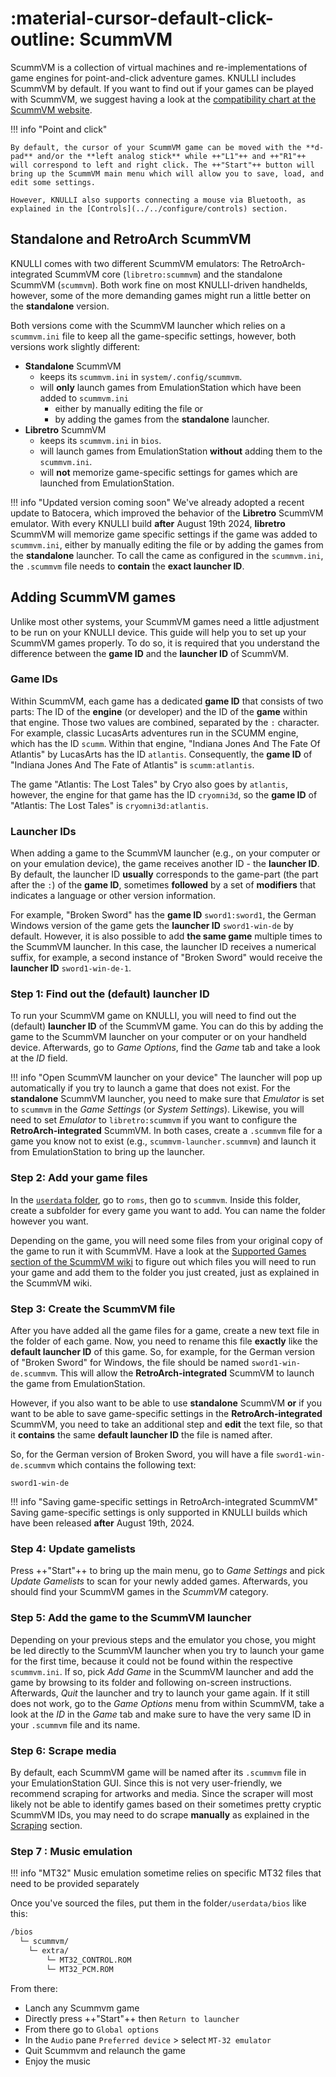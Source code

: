 # :material-cursor-default-click-outline: ScummVM

ScummVM is a collection of virtual machines and re-implementations of game engines for point-and-click adventure games. KNULLI includes ScummVM by default. If you want to find out if your games can be played with ScummVM, we suggest having a look at the [compatibility chart at the ScummVM website](https://www.scummvm.org/compatibility/).

!!! info "Point and click"

    By default, the cursor of your ScummVM game can be moved with the **d-pad** and/or the **left analog stick** while ++"L1"++ and ++"R1"++ will correspond to left and right click. The ++"Start"++ button will bring up the ScummVM main menu which will allow you to save, load, and edit some settings.
    
    However, KNULLI also supports connecting a mouse via Bluetooth, as explained in the [Controls](../../configure/controls) section.

## Standalone and RetroArch ScummVM

KNULLI comes with two different ScummVM emulators: The RetroArch-integrated ScummVM core (`libretro:scummvm`) and the standalone ScummVM (`scummvm`). Both work fine on most KNULLI-driven handhelds, however, some of the more demanding games might run a little better on the **standalone** version.

Both versions come with the ScummVM launcher which relies on a `scummvm.ini` file to keep all the game-specific settings, however, both versions work slightly different:

* **Standalone** ScummVM
    * keeps its `scummvm.ini` in `system/.config/scummvm`.
    * will **only** launch games from EmulationStation which have been added to `scummvm.ini`
        * either by manually editing the file or
        * by adding the games from the **standalone** launcher.
* **Libretro** ScummVM
    * keeps its `scummvm.ini` in `bios`.
    * will launch games from EmulationStation **without** adding them to the `scummvm.ini`.
    * will **not** memorize game-specific settings for games which are launched from EmulationStation.

!!! info "Updated version coming soon"
    We've already adopted a recent update to Batocera, which improved the behavior of the **Libretro** ScummVM emulator. With every KNULLI build **after** August 19th 2024, **libretro** ScummVM will memorize game specific settings if the game was added to `scummvm.ini`, either by manually editing the file or by adding the games from the **standalone** launcher. To call the came as configured in the `scummvm.ini`, the `.scummvm` file needs to **contain** the **exact launcher ID**.

## Adding ScummVM games

Unlike most other systems, your ScummVM games need a little adjustment to be run on your KNULLI device. This guide will help you to set up your ScummVM games properly. To do so, it is required that you understand the difference between the **game ID** and the **launcher ID** of ScummVM.

### Game IDs

Within ScummVM, each game has a dedicated **game ID** that consists of two parts: The ID of the **engine** (or developer) and the ID of the **game** within that engine. Those two values are combined, separated by the `:` character. For example, classic LucasArts adventures run in the SCUMM engine, which has the ID `scumm`. Within that engine, "Indiana Jones And The Fate Of Atlantis" by LucasArts has the ID `atlantis`. Consequently, the **game ID** of "Indiana Jones And The Fate of Atlantis" is `scumm:atlantis`.

The game "Atlantis: The Lost Tales" by Cryo also goes by `atlantis`, however, the engine for that game has the ID `cryomni3d`, so the **game ID** of "Atlantis: The Lost Tales" is `cryomni3d:atlantis`.

### Launcher IDs

When adding a game to the ScummVM launcher (e.g., on your computer or on your emulation device), the game receives another ID - the **launcher ID**. By default, the launcher ID **usually** corresponds to the game-part (the part after the `:`) of the **game ID**, sometimes **followed** by a set of **modifiers** that indicates a language or other version information.

For example, "Broken Sword" has the **game ID** `sword1:sword1`, the German Windows version of the game gets the **launcher ID** `sword1-win-de` by default. However, it is also possible to add **the same game** multiple times to the ScummVM launcher. In this case, the launcher ID receives a numerical suffix, for example, a second instance of "Broken Sword" would receive the **launcher ID** `sword1-win-de-1`.

### Step 1: Find out the (default) launcher ID

To run your ScummVM game on KNULLI, you will need to find out the (default) **launcher ID** of the ScummVM game. You can do this by adding the game to the ScummVM launcher on your computer or on your handheld device. Afterwards, go to *Game Options*, find the *Game* tab and take a look at the *ID* field.

!!! info "Open ScummVM launcher on your device"
    The launcher will pop up automatically if you try to launch a game that does not exist. For the **standalone** ScummVM launcher, you need to make sure that *Emulator* is set to `scummvm` in the *Game Settings* (or *System Settings*). Likewise, you will need to set *Emulator* to `libretro:scummvm` if you want to configure the **RetroArch-integrated** ScummVM.
    In both cases, create a `.scummvm` file for a game you know not to exist (e.g., `scummvm-launcher.scummvm`) and launch it from EmulationStation to bring up the launcher.

### Step 2: Add your game files

In the [`userdata` folder](../../play/add-games/game-storage), go to `roms`, then go to `scummvm`. Inside this folder, create a subfolder for every game you want to add. You can name the folder however you want.

Depending on the game, you will need some files from your original copy of the game to run it with ScummVM. Have a look at the [Supported Games section of the ScummVM wiki](https://wiki.scummvm.org/index.php?title=Category:Supported_Games) to figure out which files you will need to run your game and add them to the folder you just created, just as explained in the ScummVM wiki.

### Step 3: Create the ScummVM file

After you have added all the game files for a game, create a new text file in the folder of each game. Now, you need to rename this file **exactly** like the **default launcher ID** of this game. So, for example, for the German version of "Broken Sword" for Windows, the file should be named `sword1-win-de.scummvm`. This will allow the **RetroArch-integrated** ScummVM to launch the game from EmulationStation.

However, if you also want to be able to use **standalone** ScummVM **or** if you want to be able to save game-specific settings in the **RetroArch-integrated** ScummVM, you need to take an additional step and **edit** the text file, so that it **contains** the same **default launcher ID** the file is named after.

So, for the German version of Broken Sword, you will have a file `sword1-win-de.scummvm` which contains the following text:

```
sword1-win-de
```

!!! info "Saving game-specific settings in RetroArch-integrated ScummVM"
    Saving game-specific settings is only supported in KNULLI builds which have been released **after** August 19th, 2024.

### Step 4: Update gamelists

Press ++"Start"++ to bring up the main menu, go to *Game Settings* and pick *Update Gamelists* to scan for your newly added games. Afterwards, you should find your ScummVM games in the *ScummVM* category.

### Step 5: Add the game to the ScummVM launcher

Depending on your previous steps and the emulator you chose, you might be led directly to the ScummVM launcher when you try to launch your game for the first time, because it could not be found within the respective `scummvm.ini`. If so, pick *Add Game* in the ScummVM launcher and add the game by browsing to its folder and following on-screen instructions. Afterwards, *Quit* the launcher and try to launch your game again. If it still does not work, go to the *Game Options* menu from within ScummVM, take a look at the *ID* in the *Game* tab and make sure to have the very same ID in your `.scummvm` file and its name.

### Step 6: Scrape media

By default, each ScummVM game will be named after its `.scummvm` file in your EmulationStation GUI. Since this is not very user-friendly, we recommend scraping for artworks and media. Since the scraper will most likely not be able to identify games based on their sometimes pretty cryptic ScummVM IDs, you may need to do scrape **manually** as explained in the [Scraping](../../play/scraping) section.

### Step 7 : Music emulation

!!! info "MT32"
    Music emulation sometime relies on specific MT32 files that need to be provided separately

Once you've sourced the files, put them in the folder`/userdata/bios` like this:
``` bash
/bios
  └─ scummvm/
    └─ extra/
        └─ MT32_CONTROL.ROM
        └─ MT32_PCM.ROM
```

From there:

* Lanch any Scummvm game
* Directly press ++"Start"++ then `Return to launcher`
* From there go to `Global options`
* In the `Audio` pane `Preferred device` > select `MT-32 emulator`
* Quit Scummvm and relaunch the game
* Enjoy the music